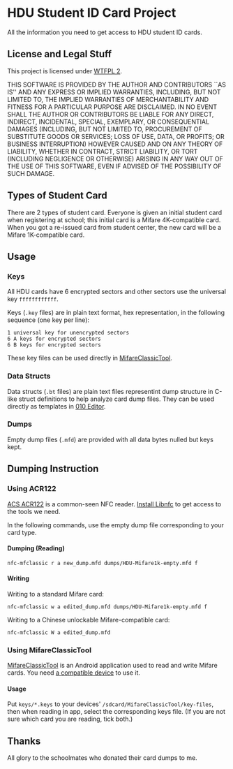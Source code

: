 # HDU Student ID Card Project

All the information you need to get access to HDU student ID cards. 

## License and Legal Stuff

This project is licensed under [WTFPL 2](http://www.wtfpl.net/about/).

THIS SOFTWARE IS PROVIDED BY THE AUTHOR AND CONTRIBUTORS ``AS IS'' AND ANY EXPRESS OR IMPLIED WARRANTIES, INCLUDING, BUT NOT LIMITED TO, THE IMPLIED WARRANTIES OF MERCHANTABILITY AND FITNESS FOR A PARTICULAR PURPOSE ARE DISCLAIMED. IN NO EVENT SHALL THE AUTHOR OR CONTRIBUTORS BE LIABLE FOR ANY DIRECT, INDIRECT, INCIDENTAL, SPECIAL, EXEMPLARY, OR CONSEQUENTIAL DAMAGES (INCLUDING, BUT NOT LIMITED TO, PROCUREMENT OF SUBSTITUTE GOODS OR SERVICES; LOSS OF USE, DATA, OR PROFITS; OR BUSINESS INTERRUPTION) HOWEVER CAUSED AND ON ANY THEORY OF LIABILITY, WHETHER IN CONTRACT, STRICT LIABILITY, OR TORT (INCLUDING NEGLIGENCE OR OTHERWISE) ARISING IN ANY WAY OUT OF THE USE OF THIS SOFTWARE, EVEN IF ADVISED OF THE POSSIBILITY OF SUCH DAMAGE.

## Types of Student Card

There are 2 types of student card. Everyone is given an initial student card when registering at school; this initial card is a Mifare 4K-compatible card. When you got a re-issued card from student center, the new card will be a Mifare 1K-compatible card. 

## Usage

### Keys

All HDU cards have 6 encrypted sectors and other sectors use the universal key `ffffffffffff`.

Keys (`.key` files) are in plain text format, hex representation, in the following sequence (one key per line): 

```
1 universal key for unencrypted sectors
6 A keys for encrypted sectors
6 B keys for encrypted sectors
```

These key files can be used directly in [MifareClassicTool](https://github.com/ikarus23/MifareClassicTool).

### Data Structs

Data structs (`.bt` files) are plain text files representint dump structure in C-like struct definitions to help analyze card dump files. They can be used directly as templates in [010 Editor](http://www.sweetscape.com/010editor/).

### Dumps

Empty dump files (`.mfd`) are provided with all data bytes nulled but keys kept.

## Dumping Instruction

### Using ACR122

[ACS ACR122](http://nfc-tools.org/index.php?title=ACR122) is a common-seen NFC reader. [Install Libnfc](http://nfc-tools.org/index.php?title=Libnfc) to get access to the tools we need.

In the following commands, use the empty dump file corresponding to your card type. 

#### Dumping (Reading)

```shell
nfc-mfclassic r a new_dump.mfd dumps/HDU-Mifare1k-empty.mfd f
```

#### Writing

Writing to a standard Mifare card: 

```shell
nfc-mfclassic w a edited_dump.mfd dumps/HDU-Mifare1k-empty.mfd f
```

Writing to a Chinese unlockable Mifare-compatible card:

```shell
nfc-mfclassic W a edited_dump.mfd
```

### Using MifareClassicTool

[MifareClassicTool](https://github.com/ikarus23/MifareClassicTool) is an Android application used to read and write Mifare cards. You need [a compatible device](https://github.com/ikarus23/MifareClassicTool/issues/20) to use it. 

#### Usage

Put `keys/*.keys` to your devices' `/sdcard/MifareClassicTool/key-files`, then when reading in app, select the corresponding keys file. (If you are not sure which card you are reading, tick both.)

## Thanks

All glory to the schoolmates who donated their card dumps to me.